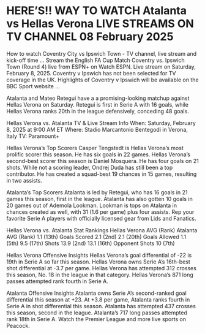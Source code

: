 # HERE’S!! WAY TO WATCH Atalanta vs Hellas Verona LIVE STREAMS ON TV CHANNEL 08 February 2025

How to watch Coventry City vs Ipswich Town - TV channel, live stream and kick-off time ... Stream the English FA Cup Match Coventry vs. Ipswich Town (Round 4) live from ESPN+ on Watch ESPN. Live stream on Saturday, February 8, 2025. Coventry v Ipswich has not been selected for TV coverage in the UK. Highlights of Coventry v Ipswich will be available on the BBC Sport website ...

Atalanta and Mateo Retegui have a a promising-looking matchup against Hellas Verona on Saturday. Retegui is first in Serie A with 16 goals, while Hellas Verona ranks 20th in the league defensively, conceding 48 goals.

Hellas Verona vs. Atalanta TV & Live Stream Info
When: Saturday, February 8, 2025 at 9:00 AM ET
Where: Stadio Marcantonio Bentegodi in Verona, Italy
TV: Paramount+

Hellas Verona’s Top Scorers
Casper Tengstedt is Hellas Verona’s most prolific scorer this season. He has six goals in 22 games.
Hellas Verona’s second-best scorer this season is Daniel Mosquera. He has four goals on 21 shots.
While not a scoring leader, Ondrej Duda has still been a top contributor. He has created a squad-best 19 chances in 15 games, resulting in two assists.

Atalanta’s Top Scorers
Atalanta is led by Retegui, who has 16 goals in 21 games this season, first in the league.
Atalanta has also gotten 10 goals in 20 games out of Ademola Lookman.
Lookman is tops on Atalanta in chances created as well, with 31 (1.6 per game) plus four assists.
Rep your favorite Serie A players with officially licensed gear from Lids and Fanatics.

Hellas Verona vs. Atalanta Stat Rankings
Hellas Verona AVG (Rank)		Atalanta AVG (Rank)
1.1 (13th)	Goals Scored	2.1 (2nd)
2.1 (20th)	Goals Allowed	1.1 (5th)
9.5 (17th)	Shots	13.9 (2nd)
13.1 (16th)	Opponent Shots	10 (7th)

Hellas Verona Offensive Insights
Hellas Verona’s goal differential of -22 is 19th in Serie A so far this season.
Hellas Verona owns Serie A’s 16th-best shot differential at -3.7 per game.
Hellas Verona has attempted 312 crosses this season, No. 18 in the league in that category.
Hellas Verona’s 871 long passes attempted rank fourth in Serie A.

Atalanta Offensive Insights
Atalanta owns Serie A’s second-ranked goal differential this season at +23.
At +3.8 per game, Atalanta ranks fourth in Serie A in shot differential this season.
Atalanta has attempted 437 crosses this season, second in the league.
Atalanta’s 717 long passes attempted rank 18th in Serie A.
Watch the Premier League and more live sports on Peacock.
